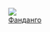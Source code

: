 ![](/books/prose_rus_classic/Александр%20Грин/Фанданго.jpg)  
[Фанданго](/books/prose_rus_classic/Александр%20Грин/Фанданго)
